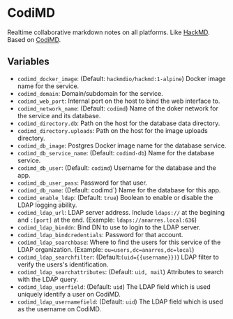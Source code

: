 # CodiMD

Realtime collaborative markdown notes on all platforms. Like
[HackMD](https://hackmd.io/). Based on
[CodiMD](https://github.com/hackmdio/codimd).

## Variables

* `codimd_docker_image`: (Default: `hackmdio/hackmd:1-alpine`) Docker image
   name for the service.
* `codimd_domain`: Domain/subdomain for the service.
* `codimd_web_port`: Internal port on the host to bind the web interface
  to.
* `codimd_network_name`: (Default: `codimd`) Name of the doker network for
  the service and its database.
* `codimd_directory.db`: Path on the host for the database data directory.
* `codimd_directory.uploads`: Path on the host for the image uploads
  directory.
* `codimd_db_image`: Postgres Docker image name for the database service.
* `codimd_db_service_name`: (Default: `codimd-db`) Name for the database
  service.
* `codimd_db_user`: (Default: `codimd`) Username for the database and the
  app.
* `codimd_db_user_pass`: Password for that user.
* `codimd_db_name`: (Default: codimd`) Name for the database for this app.
* `codimd_enable_ldap`: (Default: `true`) Boolean to enable or disable
  the LDAP logging ability.
* `codimd_ldap_url`: LDAP server address. Include `ldaps://` at the
  begining and `:[port]` at the end. (Example: `ldaps://anarres.local:636`)
* `codimd_ldap_binddn`: Bind DN to use to login to the LDAP server.
* `codimd_ldap_bindcredentials`: Password for that account.
* `codimd_ldap_searchbase`: Where to find the users for this service of the
   LDAP organization. (Example: `ou=users,dc=anarres,dc=local`)
* `codimd_ldap_searchfilter`: (Default:`(uid={{username}})`) LDAP filter to
  verify the users's identification.
* `codimd_ldap_searchattributes`: (Default: `uid, mail`) Attributes to
  search with the LDAP query.
* `codimd_ldap_userfield`: (Default: `uid`) The LDAP field which is used
   uniquely identify a user on CodiMD.
* `codimd_ldap_usernamefield`: (Default: `uid`) The LDAP field which is
   used as the username on CodiMD.
